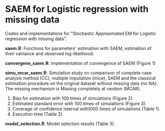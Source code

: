 
# SAEM for Logistic regression with missing data
Codes and implementations for "Stochastic Approximated EM for Logistic regression with missing data".

**saem.R**: Functions for parameters' estimation with SAEM, estimation of their vairiance and observed log-likelihood.

**convergene_saem.R**: Implementation of convergence of SAEM (Figure 1)

**simu_mcar_saem.R**: Simulation study on comparison of complete case analysis method (CC), multiple imputation (mice), SAEM and the classical estimation procedure on the original dataset without missing data (no NA). The missing mechanism is Missing completely at random (MCAR).
1. Bias for estimation with 100 times of simulations (Figure 2).
2. Estimated standard error with 100 times of simulations (Figure 3).
3. Coverage of confidence interval with1000 times of simulations (Table 1).
4. Execution time (Table 2).

**model_selection.R**:  Model selection results (Table 3).
